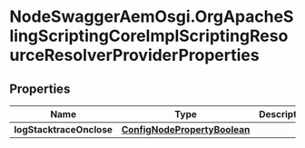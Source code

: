 # NodeSwaggerAemOsgi.OrgApacheSlingScriptingCoreImplScriptingResourceResolverProviderProperties

## Properties
Name | Type | Description | Notes
------------ | ------------- | ------------- | -------------
**logStacktraceOnclose** | [**ConfigNodePropertyBoolean**](ConfigNodePropertyBoolean.md) |  | [optional] 


